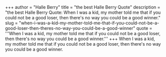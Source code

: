+++
author = "Halle Berry"
title = "the best Halle Berry Quote"
description = "the best Halle Berry Quote: When I was a kid, my mother told me that if you could not be a good loser, then there's no way you could be a good winner."
slug = "when-i-was-a-kid-my-mother-told-me-that-if-you-could-not-be-a-good-loser-then-theres-no-way-you-could-be-a-good-winner"
quote = '''When I was a kid, my mother told me that if you could not be a good loser, then there's no way you could be a good winner.'''
+++
When I was a kid, my mother told me that if you could not be a good loser, then there's no way you could be a good winner.
